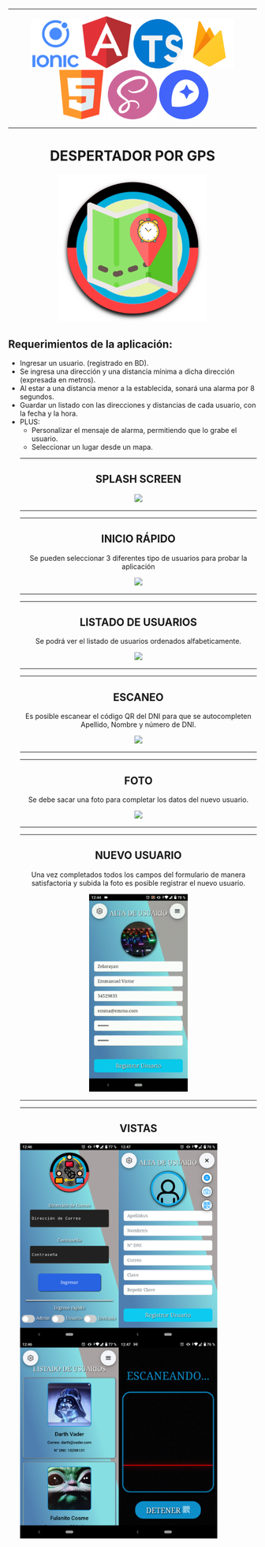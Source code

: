 <hr>
<p align="center">
<img width=100 src="https://github.com/EmmaVZ89/Despertador-por-GPS-PPS/blob/main/readme/ionic.png"/>
<img width=100 src="https://github.com/EmmaVZ89/Despertador-por-GPS-PPS/blob/main/readme/angular.png"/>
<img width=100 src="https://github.com/EmmaVZ89/Despertador-por-GPS-PPS/blob/main/readme/ts.png"/>
<img width=100 src="https://github.com/EmmaVZ89/Despertador-por-GPS-PPS/blob/main/readme/firebase.png"/>
<img width=100 src="https://github.com/EmmaVZ89/Despertador-por-GPS-PPS/blob/main/readme/html.png"/>
<img width=100 src="https://github.com/EmmaVZ89/Despertador-por-GPS-PPS/blob/main/readme/sass.png"/>
<img width=100 src="https://github.com/EmmaVZ89/Despertador-por-GPS-PPS/blob/main/readme/mapbox.png"/>
</p>
<hr>


<h1 align="center">DESPERTADOR POR GPS</h1>
<p align="center">
   <img width=300 src="https://github.com/EmmaVZ89/Despertador-por-GPS-PPS/blob/main/readme/logo.png">
 </p>
 <h2>Requerimientos de la aplicación:</h2>
  <ul>
    <li>Ingresar un usuario. (registrado en BD).</li>
    <li>Se ingresa una dirección y una distancia mínima a dicha dirección (expresada en metros).</li>
    <li>Al estar a una distancia menor a la establecida, sonará una alarma por 8 segundos.</li>
    <li>Guardar un listado con las direcciones y distancias de cada usuario, con la fecha y la hora.</li>
    <li>PLUS:
    <ul>
    <li>Personalizar el mensaje de alarma, permitiendo que lo grabe el usuario.</li>
    <li>Seleccionar un lugar desde un mapa.</li>
    </ul>
    </li>
   
    
 
 <hr>
 <h2 align="center">SPLASH SCREEN</h2>
 <p align="center">
   <img width=200 src="https://github.com/EmmaVZ89/Administracion-de-Usuarios-PPS/blob/main/readme/1-splash.gif">
 </p>
 <hr>
 
  <hr>
 <h2 align="center">INICIO RÁPIDO</h2>
 <p align="center">Se pueden seleccionar 3 diferentes tipo de usuarios para probar la aplicación</p>
 <p align="center">
   <img width=200 src="https://github.com/EmmaVZ89/Administracion-de-Usuarios-PPS/blob/main/readme/2-inicio.gif">
 </p>
 <hr>
 
 <hr>
 <h2 align="center">LISTADO DE USUARIOS</h2>
 <p align="center">Se podrá ver el listado de usuarios ordenados alfabeticamente.</p>
 <p align="center">
   <img width=200 src="https://github.com/EmmaVZ89/Administracion-de-Usuarios-PPS/blob/main/readme/3-listado.gif">
 </p>
 <hr>
 
 <hr>
 <h2 align="center">ESCANEO</h2>
 <p align="center">Es posible escanear el código QR del DNI para que se autocompleten Apellido, Nombre y número de DNI.</p>
 <p align="center">
   <img width=200 src="https://github.com/EmmaVZ89/Administracion-de-Usuarios-PPS/blob/main/readme/4-escaneo.gif">
 </p>
 <hr>
 
 <hr>
 <h2 align="center">FOTO</h2>
 <p align="center">Se debe sacar una foto para completar los datos del nuevo usuario.</p>
 <p align="center">
   <img width=200 src="https://github.com/EmmaVZ89/Administracion-de-Usuarios-PPS/blob/main/readme/5-foto.gif">
 </p>
 <hr>
 
 <hr>
 <h2 align="center">NUEVO USUARIO</h2>
 <p align="center">Una vez completados todos los campos del formulario de manera satisfactoria y subida la foto es posible registrar el nuevo usuario.</p>
 <p align="center">
   <img width=200 src="https://github.com/EmmaVZ89/Administracion-de-Usuarios-PPS/blob/main/readme/6-nuevo-usuario.gif">
 </p>
 <hr>
 
 <hr>
 <h2 align="center">VISTAS</h2>
 <img align="left" width=200 src="https://github.com/EmmaVZ89/Administracion-de-Usuarios-PPS/blob/main/readme/7%20login.png">
 <img align="left" width=200 src="https://github.com/EmmaVZ89/Administracion-de-Usuarios-PPS/blob/main/readme/8%20formulario.png">
 <img align="left" width=200 src="https://github.com/EmmaVZ89/Administracion-de-Usuarios-PPS/blob/main/readme/9%20listado.png">
 <img align="left" width=200 src="https://github.com/EmmaVZ89/Administracion-de-Usuarios-PPS/blob/main/readme/10%20escaner.png">
 
